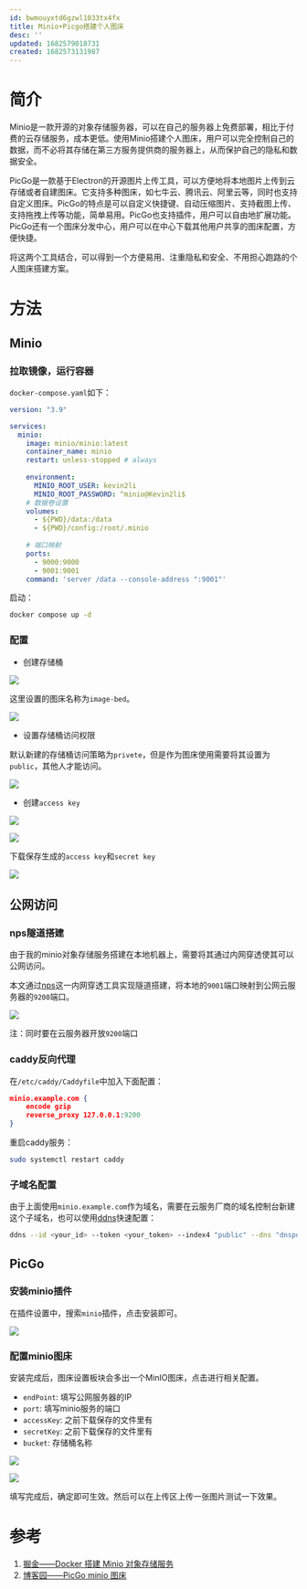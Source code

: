 ```yaml
---
id: bwmouyxtd6gzwl1033tx4fx
title: Minio+Picgo搭建个人图床
desc: ''
updated: 1682579018731
created: 1682573131987
---
```

# 简介

Minio是一款开源的对象存储服务器，可以在自己的服务器上免费部署，相比于付费的云存储服务，成本更低。使用Minio搭建个人图床，用户可以完全控制自己的数据，而不必将其存储在第三方服务提供商的服务器上，从而保护自己的隐私和数据安全。

PicGo是一款基于Electron的开源图片上传工具，可以方便地将本地图片上传到云存储或者自建图床。它支持多种图床，如七牛云、腾讯云、阿里云等，同时也支持自定义图床。PicGo的特点是可以自定义快捷键、自动压缩图片、支持截图上传、支持拖拽上传等功能，简单易用。PicGo也支持插件，用户可以自由地扩展功能。PicGo还有一个图床分发中心，用户可以在中心下载其他用户共享的图床配置，方便快捷。

将这两个工具结合，可以得到一个方便易用、注重隐私和安全、不用担心跑路的个人图床搭建方案。

# 方法
## Minio
### 拉取镜像，运行容器
`docker-compose.yaml`如下：
``` yaml
version: "3.9"

services:
  minio:
    image: minio/minio:latest
    container_name: minio
    restart: unless-stopped # always
    
    environment:
      MINIO_ROOT_USER: kevin2li
      MINIO_ROOT_PASSWORD: ^minio@Kevin2li$
    # 数据卷设置
    volumes:
      - ${PWD}/data:/data
      - ${PWD}/config:/root/.minio
    
    # 端口映射
    ports:
      - 9000:9000
      - 9001:9001
    command: 'server /data --console-address ":9001"'
```

启动：
``` bash
docker compose up -d
```

### 配置
- 创建存储桶

![](https://minio.kevin2li.top/image-bed/Snipaste_2023-04-27_13-29-34.png)

这里设置的图床名称为`image-bed`。

![](https://minio.kevin2li.top/image-bed/20230427143555.png)

- 设置存储桶访问权限

默认新建的存储桶访问策略为`privete`，但是作为图床使用需要将其设置为`public`，其他人才能访问。

![](https://minio.kevin2li.top/image-bed/20230427142129.png)


- 创建`access key`

![](https://minio.kevin2li.top/image-bed/Snipaste_2023-04-27_13-30-31.png)

![](https://minio.kevin2li.top/image-bed/Snipaste_2023-04-27_13-31-52.png)

下载保存生成的`access key`和`secret key`

![](https://minio.kevin2li.top/image-bed/Snipaste_2023-04-27_13-32-44.png)


## 公网访问
### nps隧道搭建

由于我的minio对象存储服务搭建在本地机器上，需要将其通过内网穿透使其可以公网访问。

本文通过[nps](https://github.com/ehang-io/nps)这一内网穿透工具实现隧道搭建，将本地的`9001`端口映射到公网云服务器的`9200`端口。

![](https://minio.kevin2li.top/image-bed/20230427144720.png)

注：同时要在云服务器开放`9200`端口

### caddy反向代理

在`/etc/caddy/Caddyfile`中加入下面配置：
``` json
minio.example.com {
    encode gzip
    reverse_proxy 127.0.0.1:9200
}
```

重启caddy服务：
``` bash
sudo systemctl restart caddy
```

### 子域名配置
由于上面使用`minio.example.com`作为域名，需要在云服务厂商的域名控制台新建这个子域名，也可以使用[ddns](https://github.com/NewFuture/DDNS)快速配置：

``` bash
ddns --id <your_id> --token <your_token> --index4 "public" --dns "dnspod" --ipv4 "minio.example.com"
```

## PicGo
### 安装minio插件

在插件设置中，搜索`minio`插件，点击安装即可。

![](https://minio.kevin2li.top/image-bed/20230427144902.png)

### 配置minio图床
安装完成后，图床设置板块会多出一个MinIO图床，点击进行相关配置。
- `endPoint`: 填写公网服务器的IP
- `port`: 填写minio服务的端口
- `accessKey`: 之前下载保存的文件里有
- `secretKey`: 之前下载保存的文件里有
- `bucket`: 存储桶名称

![](https://minio.kevin2li.top/image-bed/20230427145101.png)

![](https://minio.kevin2li.top/image-bed/20230427145151.png)

填写完成后，确定即可生效。然后可以在上传区上传一张图片测试一下效果。

# 参考

1. [掘金——Docker 搭建 Minio 对象存储服务](https://juejin.cn/post/7203258813893345340)
2. [博客园——PicGo minio 图床](https://www.cnblogs.com/mikemhm/p/16160988.html)